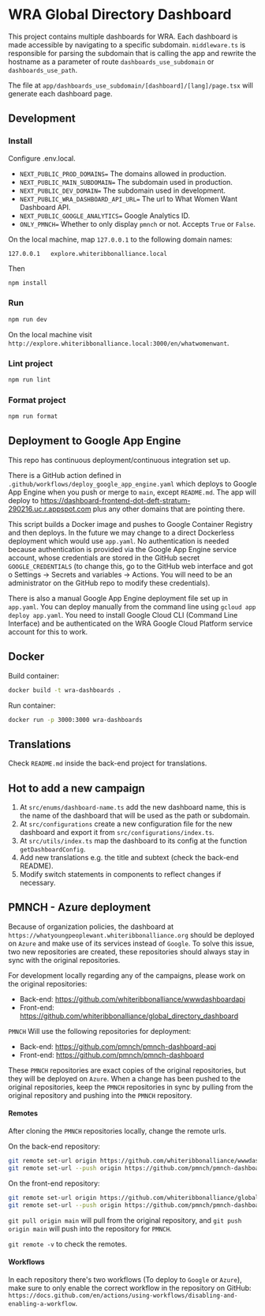# WRA Global Directory Dashboard

This project contains multiple dashboards for WRA. Each dashboard is made accessible by navigating to a specific
subdomain. `middleware.ts` is responsible for parsing the subdomain that is calling the app and rewrite the hostname
as a parameter of route `dashboards_use_subdomain` or `dashboards_use_path`.

The file at `app/dashboards_use_subdomain/[dashboard]/[lang]/page.tsx` will generate each dashboard page.

## Development

### Install

Configure .env.local.

- `NEXT_PUBLIC_PROD_DOMAINS=` The domains allowed in production.
- `NEXT_PUBLIC_MAIN_SUBDOMAIN=` The subdomain used in production.
- `NEXT_PUBLIC_DEV_DOMAIN=` The subdomain used in development.
- `NEXT_PUBLIC_WRA_DASHBOARD_API_URL=` The url to What Women Want Dashboard API.
- `NEXT_PUBLIC_GOOGLE_ANALYTICS=` Google Analytics ID.
- `ONLY_PMNCH=` Whether to only display `pmnch` or not. Accepts `True` or `False`.

On the local machine, map `127.0.0.1` to the following domain names:

```text
127.0.0.1   explore.whiteribbonalliance.local
```

Then

```bash
npm install
```

### Run

```bash
npm run dev
```

On the local machine visit `http://explore.whiteribbonalliance.local:3000/en/whatwomenwant`.

### Lint project

```bash
npm run lint
```

### Format project

```bash
npm run format
```

## Deployment to Google App Engine

This repo has continuous deployment/continuous integration set up.

There is a GitHub action defined in `.github/workflows/deploy_google_app_engine.yaml` which deploys to Google App Engine
when you push or merge to `main`, except `README.md`. The app will deploy
to https://dashboard-frontend-dot-deft-stratum-290216.uc.r.appspot.com plus any other domains that are pointing there.

This script builds a Docker image and pushes to Google Container Registry and then deploys. In the future we may change
to a direct Dockerless deployment which would use `app.yaml`. No authentication is needed because authentication is
provided
via the Google App Engine service account, whose credentials are stored in the GitHub secret `GOOGLE_CREDENTIALS` (to
change this, go to the GitHub web interface and got o Settings -> Secrets and variables -> Actions. You will need to be
an administrator on the GitHub repo to modify these credentials).

There is also a manual Google App Engine deployment file set up in `app.yaml`. You can deploy manually from the command
line using `gcloud app deploy app.yaml`. You need to install Google Cloud CLI (Command Line Interface) and be
authenticated on the WRA Google Cloud Platform service account for this to work.

## Docker

Build container:

```bash
docker build -t wra-dashboards .
```

Run container:

```bash
docker run -p 3000:3000 wra-dashboards
```

## Translations

Check `README.md` inside the back-end project for translations.

## Hot to add a new campaign

1. At `src/enums/dashboard-name.ts` add the new dashboard name, this is the name of the dashboard that will be used as
   the path or subdomain.
2. At `src/configurations` create a new configuration file for the new dashboard and export it
   from `src/configurations/index.ts`.
3. At `src/utils/index.ts` map the dashboard to its config at the function `getDashboardConfig`.
4. Add new translations e.g. the title and subtext (check the back-end README).
5. Modify switch statements in components to reflect changes if necessary.

## PMNCH - Azure deployment

Because of organization policies, the dashboard at `https://whatyoungpeoplewant.whiteribbonalliance.org` should be
deployed on `Azure` and make use of its services instead of `Google`. To solve this issue, two new repositories are
created, these repositories should always stay in sync with the original repositories.

For development locally regarding any of the campaigns, please work on the original repositories:

- Back-end: https://github.com/whiteribbonalliance/wwwdashboardapi
- Front-end: https://github.com/whiteribbonalliance/global_directory_dashboard

`PMNCH` Will use the following repositories for deployment:

- Back-end: https://github.com/pmnch/pmnch-dashboard-api
- Front-end: https://github.com/pmnch/pmnch-dashboard

These `PMNCH` repositories are exact copies of the original repositories, but they will be deployed on `Azure`.
When a change has been pushed to the original repositories, keep the `PMNCH` repositories in sync by pulling from
the original repository and pushing into the `PMNCH` repository.

#### Remotes

After cloning the `PMNCH` repositories locally, change the remote urls.

On the back-end repository:

```bash
git remote set-url origin https://github.com/whiteribbonalliance/wwwdashboardapi.git
git remote set-url --push origin https://github.com/pmnch/pmnch-dashboard-api.git
```

On the front-end repository:

```bash
git remote set-url origin https://github.com/whiteribbonalliance/global_directory_dashboard.git
git remote set-url --push origin https://github.com/pmnch/pmnch-dashboard.git
```

`git pull origin main` will pull from the original repository, and `git push origin main` will push into the repository
for `PMNCH`.

`git remote -v` to check the remotes.

#### Workflows

In each repository there's two workflows (To deploy to `Google` or `Azure`), make sure to only enable the correct
workflow in
the repository on GitHub: `https://docs.github.com/en/actions/using-workflows/disabling-and-enabling-a-workflow`.